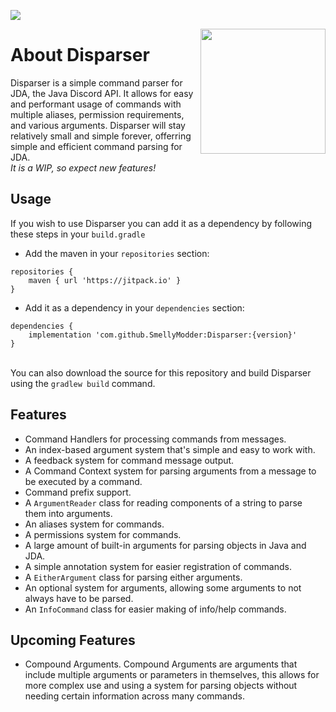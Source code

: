[![](https://cdn.discordapp.com/attachments/667088262287851551/758404732539895828/badge.png)](https://jitpack.io/#SmellyModder/Disparser/1.2.0)

<img align="right" src="https://cdn.discordapp.com/attachments/667088262287851551/740459139141992469/disparser_logo.png" height="200" width="200">

# About Disparser
Disparser is a simple command parser for JDA, the Java Discord API.
It allows for easy and performant usage of commands with multiple aliases, permission requirements, and various arguments.
Disparser will stay relatively small and simple forever, offerring simple and efficient command parsing for JDA.
<br> *It is a WIP, so expect new features!* </br>

## Usage
If you wish to use Disparser you can add it as a dependency by following these steps in your `build.gradle`
* Add the maven in your `repositories` section:
```
repositories {
    maven { url 'https://jitpack.io' }
}
```
* Add it as a dependency in your `dependencies` section:
```
dependencies {
    implementation 'com.github.SmellyModder:Disparser:{version}'
}
```
<br> You can also download the source for this repository and build Disparser using the `gradlew build` command. </br>

## Features
* Command Handlers for processing commands from messages.
* An index-based argument system that's simple and easy to work with.
* A feedback system for command message output.
* A Command Context system for parsing arguments from a message to be executed by a command.
* Command prefix support.
* A `ArgumentReader` class for reading components of a string to parse them into arguments.
* An aliases system for commands.
* A permissions system for commands.
* A large amount of built-in arguments for parsing objects in Java and JDA.
* A simple annotation system for easier registration of commands.
* A `EitherArgument` class for parsing either arguments.
* An optional system for arguments, allowing some arguments to not always have to be parsed.
* An `InfoCommand` class for easier making of info/help commands.

## Upcoming Features
* Compound Arguments. Compound Arguments are arguments that include multiple arguments or parameters in themselves, this allows for more complex use and using a system for parsing objects without needing certain information across many commands.

